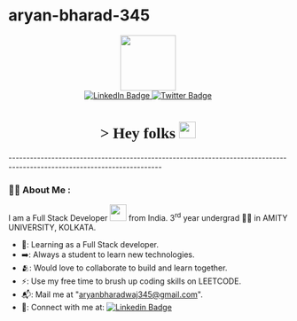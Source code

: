 # aryan-bharad-345
<div id="header" align="center">
  <img src="https://media.giphy.com/media/M9gbBd9nbDrOTu1Mqx/giphy.gif" width="100"/>
</div>
<div id="badges"  align="center">
  <a href="https://www.linkedin.com/in/aryan-bharadwaj-956679203/">
      <img src="https://img.shields.io/badge/LinkedIn-blue?style=for-the-badge&logo=linkedin&logoColor=white" alt="LinkedIn Badge"/>
  </a>
  <a href="https://twitter.com/bharad_arya">
    <img src="https://img.shields.io/badge/Twitter-blue?style=for-the-badge&logo=twitter&logoColor=white" alt="Twitter Badge"/>
  </a><br>
  <img src="https://komarev.com/ghpvc/?username=aryan-bharad-345&style=flat-square&color=blue" alt=""/>

</div>
<h1 style="font-family:verdana;" align="center">>
  Hey folks
  <img src="https://media.giphy.com/media/hvRJCLFzcasrR4ia7z/giphy.gif" width="30px"/>
</h1>
-------------------------------------------------------------------------------------------------------------------------

### :man_technologist: About Me :

I am a Full Stack Developer <img src="https://media.giphy.com/media/WUlplcMpOCEmTGBtBW/giphy.gif" width="30"> from India.
3<sup>rd</sup> year undergrad 👨‍🎓 in AMITY UNIVERSITY, KOLKATA.
- 🔭: Learning as a Full Stack developer.
-  ➡️: Always a student to learn new technologies.
-  🫂: Would love to collaborate to build and learn together.
-  ⚡: Use my free time to brush up coding skills on LEETCODE.
-  📬: Mail me at "aryanbharadwaj345@gmail.com".
-  📱: Connect with me at: [![Linkedin Badge](https://img.shields.io/badge/-aryanbharadwaj-blue?style=flat&logo=Linkedin&logoColor=white)](https://www.linkedin.com/in/aryan-bharadwaj-956679203/)

